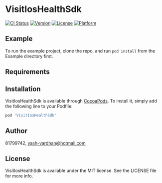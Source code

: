 # VisitIosHealthSdk

[![CI Status](https://img.shields.io/travis/81799742/VisitIosHealthSdk.svg?style=flat)](https://travis-ci.org/81799742/VisitIosHealthSdk)
[![Version](https://img.shields.io/cocoapods/v/VisitIosHealthSdk.svg?style=flat)](https://cocoapods.org/pods/VisitIosHealthSdk)
[![License](https://img.shields.io/cocoapods/l/VisitIosHealthSdk.svg?style=flat)](https://cocoapods.org/pods/VisitIosHealthSdk)
[![Platform](https://img.shields.io/cocoapods/p/VisitIosHealthSdk.svg?style=flat)](https://cocoapods.org/pods/VisitIosHealthSdk)

## Example

To run the example project, clone the repo, and run `pod install` from the Example directory first.

## Requirements

## Installation

VisitIosHealthSdk is available through [CocoaPods](https://cocoapods.org). To install
it, simply add the following line to your Podfile:

```ruby
pod 'VisitIosHealthSdk'
```

## Author

81799742, yash-vardhan@hotmail.com

## License

VisitIosHealthSdk is available under the MIT license. See the LICENSE file for more info.
